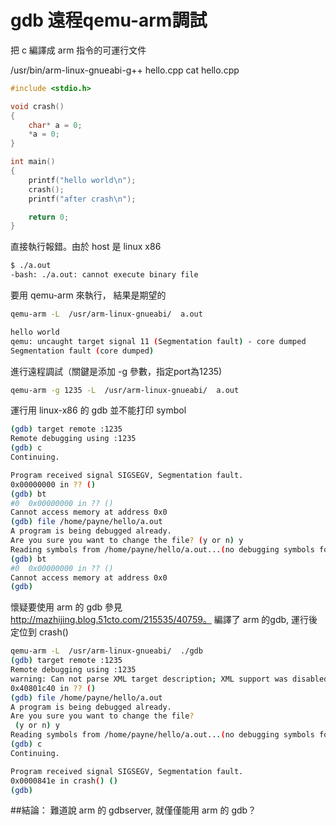 # gdb 遠程qemu-arm調試


把 c 編譯成 arm 指令的可運行文件

 /usr/bin/arm-linux-gnueabi-g++ hello.cpp 
cat hello.cpp 

```c
#include <stdio.h>

void crash()
{
    char* a = 0;
    *a = 0;
}

int main()
{
    printf("hello world\n");
    crash();
    printf("after crash\n");

    return 0;
}
```



直接執行報錯。由於 host 是 linux x86

```sh
$ ./a.out 
-bash: ./a.out: cannot execute binary file
```

要用 qemu-arm 來執行， 結果是期望的

```sh
qemu-arm -L  /usr/arm-linux-gnueabi/  a.out 

hello world
qemu: uncaught target signal 11 (Segmentation fault) - core dumped
Segmentation fault (core dumped)
```

進行遠程調試（關鍵是添加 -g 參數，指定port為1235) 


```sh
qemu-arm -g 1235 -L  /usr/arm-linux-gnueabi/  a.out 
```

運行用 linux-x86 的 gdb 並不能打印 symbol

```sh
(gdb) target remote :1235
Remote debugging using :1235
(gdb) c
Continuing.

Program received signal SIGSEGV, Segmentation fault.
0x00000000 in ?? ()
(gdb) bt
#0  0x00000000 in ?? ()
Cannot access memory at address 0x0
(gdb) file /home/payne/hello/a.out
A program is being debugged already.
Are you sure you want to change the file? (y or n) y
Reading symbols from /home/payne/hello/a.out...(no debugging symbols found)...done.
(gdb) bt
#0  0x00000000 in ?? ()
Cannot access memory at address 0x0
(gdb) 
```

懷疑要使用 arm 的 gdb 
參見 http://mazhijing.blog.51cto.com/215535/40759。 編譯了 arm 的gdb, 運行後定位到 crash()

```sh
qemu-arm -L  /usr/arm-linux-gnueabi/  ./gdb 
(gdb) target remote :1235
Remote debugging using :1235
warning: Can not parse XML target description; XML support was disabled at compile time
0x40801c40 in ?? ()
(gdb) file /home/payne/hello/a.out
A program is being debugged already.
Are you sure you want to change the file?
 (y or n) y
Reading symbols from /home/payne/hello/a.out...(no debugging symbols found)...done.
(gdb) c
Continuing.

Program received signal SIGSEGV, Segmentation fault.
0x0000841e in crash() ()
(gdb)   
```


##結論：
難道說 arm 的 gdbserver, 就僅僅能用 arm 的 gdb？